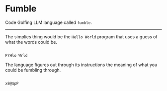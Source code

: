 # Fumble
Code Golfing LLM language called `fumble`.

<script src="versions/fumble-v0.js"></script>

---

The simplies thing would be the `Hello World` program that uses a guess of what the words could be.

<div class="fumble-v0">
<pre><code>
P?Hlo Wrld
</code></pre>
</div>

The language figures out through its instructions the meaning of what you could be fumbling through.
<div class="fumble-v0" code="x8@$pP">
<pre><code>
x8@$pP
</code></pre>
</div>
